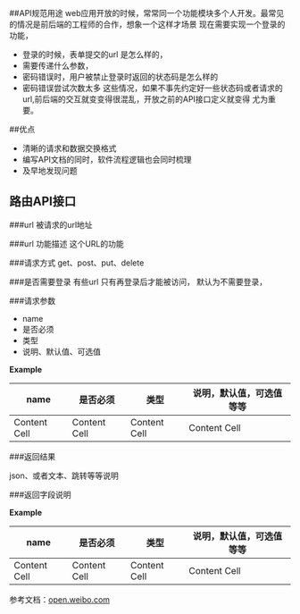 
##API规范用途
web应用开放的时候，常常同一个功能模块多个人开发。最常见的情况是前后端的工程师的合作，想象一个这样才场景
现在需要实现一个登录的功能，
* 登录的时候，表单提交的url 是怎么样的，
* 需要传递什么参数，
* 密码错误时，用户被禁止登录时返回的状态码是怎么样的
* 密码错误尝试次数太多
这些情况，如果不事先约定好一些状态码或者请求的url,前后端的交互就变变得很混乱，开放之前的API接口定义就变得
尤为重要。

##优点
* 清晰的请求和数据交换格式
* 编写API文档的同时，软件流程逻辑也会同时梳理
* 及早地发现问题

## 路由API接口

###url
被请求的url地址

###url 功能描述
这个URL的功能

###请求方式
get、post、put、delete

###是否需要登录
有些url 只有再登录后才能被访问，   默认为不需要登录，

###请求参数
* name
* 是否必须
* 类型
* 说明、默认值、可选值

**Example**

| name | 是否必须| 类型 | 说明，默认值，可选值等等|
| ------------ | ------------- | ------------ |------------ |
| Content Cell | Content Cell  | Content Cell | Content Cell |

###返回结果

json、或者文本、跳转等等说明

###返回字段说明

**Example**

| name | 是否必须| 类型 | 说明，默认值，可选值等等|
| ------------ | ------------- | ------------ |------------ |
| Content Cell | Content Cell  | Content Cell | Content Cell |






参考文档：[open.weibo.com](http://open.weibo.com/wiki/2/statuses/public_timeline)
